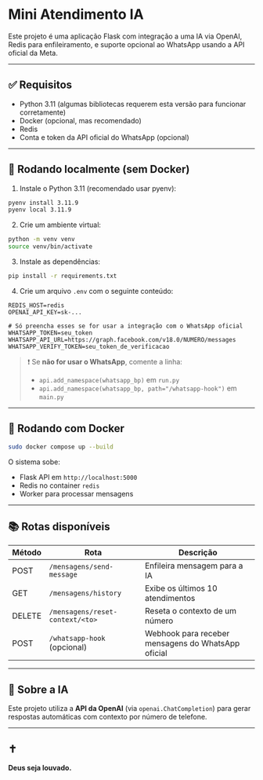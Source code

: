 # Mini Atendimento IA

Este projeto é uma aplicação Flask com integração a uma IA via OpenAI, Redis para enfileiramento, e suporte opcional ao WhatsApp usando a API oficial da Meta.

---

## ✅ Requisitos

- Python 3.11 (algumas bibliotecas requerem esta versão para funcionar corretamente)
- Docker (opcional, mas recomendado)
- Redis
- Conta e token da API oficial do WhatsApp (opcional)

---

## 🐍 Rodando localmente (sem Docker)

1. Instale o Python 3.11 (recomendado usar pyenv):
```bash
pyenv install 3.11.9
pyenv local 3.11.9
```

2. Crie um ambiente virtual:
```bash
python -m venv venv
source venv/bin/activate
```

3. Instale as dependências:
```bash
pip install -r requirements.txt
```

4. Crie um arquivo `.env` com o seguinte conteúdo:

```env
REDIS_HOST=redis
OPENAI_API_KEY=sk-...

# Só preencha esses se for usar a integração com o WhatsApp oficial
WHATSAPP_TOKEN=seu_token
WHATSAPP_API_URL=https://graph.facebook.com/v18.0/NUMERO/messages
WHATSAPP_VERIFY_TOKEN=seu_token_de_verificacao
```

> ❗ Se **não for usar o WhatsApp**, comente a linha:
> - `api.add_namespace(whatsapp_bp)` em `run.py`
> - `api.add_namespace(whatsapp_bp, path="/whatsapp-hook")` em `main.py`

---

## 🐳 Rodando com Docker

```bash
sudo docker compose up --build
```

O sistema sobe:
- Flask API em `http://localhost:5000`
- Redis no container `redis`
- Worker para processar mensagens

---

## 📚 Rotas disponíveis

| Método | Rota                        | Descrição |
|--------|-----------------------------|-----------|
| POST   | `/mensagens/send-message`   | Enfileira mensagem para a IA |
| GET    | `/mensagens/history`        | Exibe os últimos 10 atendimentos |
| DELETE | `/mensagens/reset-context/<to>` | Reseta o contexto de um número |
| POST   | `/whatsapp-hook` (opcional) | Webhook para receber mensagens do WhatsApp oficial |

---

## 🤖 Sobre a IA

Este projeto utiliza a **API da OpenAI** (via `openai.ChatCompletion`) para gerar respostas automáticas com contexto por número de telefone.

---

## ✝️
**Deus seja louvado.**
